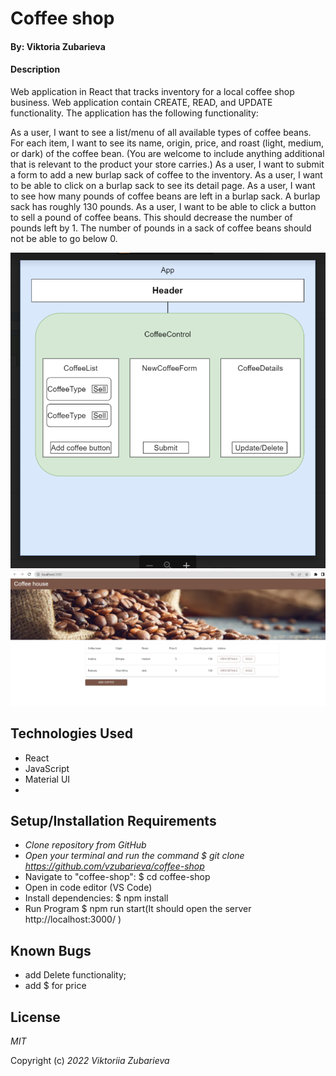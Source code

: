 # Coffee shop

#### By: Viktoria Zubarieva

#### Description

Web application in React that tracks inventory for a local coffee shop business.
Web application contain CREATE, READ, and UPDATE functionality. The application has the following functionality:

As a user, I want to see a list/menu of all available types of coffee beans.
For each item, I want to see its name, origin, price, and roast (light, medium, or dark) of the coffee bean. (You are welcome to include anything additional that is relevant to the product your store carries.)
As a user, I want to submit a form to add a new burlap sack of coffee to the inventory.
As a user, I want to be able to click on a burlap sack to see its detail page.
As a user, I want to see how many pounds of coffee beans are left in a burlap sack. A burlap sack has roughly 130 pounds.
As a user, I want to be able to click a button to sell a pound of coffee beans. This should decrease the number of pounds left by 1. The number of pounds in a sack of coffee beans should not be able to go below 0.

![project-screenshot](src/img/diagram.png)
![project-screenshot](src/img/Screenshot.png)

## Technologies Used

- React
- JavaScript
- Material UI
-

## Setup/Installation Requirements

- _Clone repository from GitHub_
- _Open your terminal and run the command $ git clone https://github.com/vzubarieva/coffee-shop_
- Navigate to "coffee-shop": $ cd coffee-shop
- Open in code editor (VS Code)
- Install dependencies: $ npm install
- Run Program $ npm run start(It should open the server http://localhost:3000/ )

## Known Bugs

- add Delete functionality;
- add $ for price

## License

_MIT_

Copyright (c) _2022_ _Viktoriia Zubarieva_
